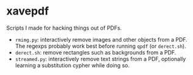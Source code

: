 # xavepdf
Scripts I made for hacking things out of PDFs.

* `rmimg.py`: interactively remove images and other objects from a PDF.  The
  regexps probably work best before running `qpdf` (or `derect.sh`).
* `derect.sh`: remove rectangles such as backgrounds from a PDF.
* `streamed.py`: interactively remove text strings from a PDF, optionally
  learning a substitution cypher while doing so.
